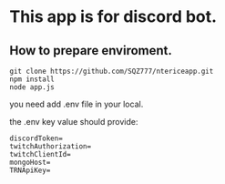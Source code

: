 # This app is for discord bot.

## How to prepare enviroment.

```command
git clone https://github.com/SQZ777/ntericeapp.git
npm install
node app.js
```
you need add .env file in your local.

the .env key value should provide:

```
discordToken=
twitchAuthorization=
twitchClientId=
mongoHost=
TRNApiKey=
```

